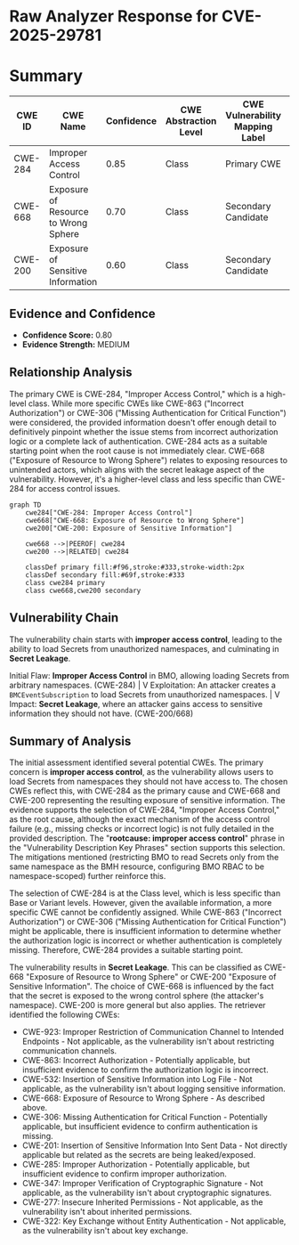 # Raw Analyzer Response for CVE-2025-29781

# Summary
| CWE ID | CWE Name | Confidence | CWE Abstraction Level | CWE Vulnerability Mapping Label | CWE-Vulnerability Mapping Notes |
|---|---|---|---|---|---|
| CWE-284 | Improper Access Control | 0.85 | Class | Primary CWE | Allowed-with-Review |
| CWE-668 | Exposure of Resource to Wrong Sphere | 0.70 | Class | Secondary Candidate | Discouraged |
| CWE-200 | Exposure of Sensitive Information | 0.60 | Class | Secondary Candidate | Allowed |

## Evidence and Confidence

*   **Confidence Score:** 0.80
*   **Evidence Strength:** MEDIUM

## Relationship Analysis
The primary CWE is CWE-284, "Improper Access Control," which is a high-level class. While more specific CWEs like CWE-863 ("Incorrect Authorization") or CWE-306 ("Missing Authentication for Critical Function") were considered, the provided information doesn't offer enough detail to definitively pinpoint whether the issue stems from incorrect authorization logic or a complete lack of authentication. CWE-284 acts as a suitable starting point when the root cause is not immediately clear. CWE-668 ("Exposure of Resource to Wrong Sphere") relates to exposing resources to unintended actors, which aligns with the secret leakage aspect of the vulnerability. However, it's a higher-level class and less specific than CWE-284 for access control issues.

```mermaid
graph TD
    cwe284["CWE-284: Improper Access Control"]
    cwe668["CWE-668: Exposure of Resource to Wrong Sphere"]
    cwe200["CWE-200: Exposure of Sensitive Information"]
    
    cwe668 -->|PEEROF| cwe284
    cwe200 -->|RELATED| cwe284

    classDef primary fill:#f96,stroke:#333,stroke-width:2px
    classDef secondary fill:#69f,stroke:#333
    class cwe284 primary
    class cwe668,cwe200 secondary
```

## Vulnerability Chain
The vulnerability chain starts with **improper access control**, leading to the ability to load Secrets from unauthorized namespaces, and culminating in **Secret Leakage**.

Initial Flaw: **Improper Access Control** in BMO, allowing loading Secrets from arbitrary namespaces. (CWE-284)
|
V
Exploitation: An attacker creates a `BMCEventSubscription` to load Secrets from unauthorized namespaces.
|
V
Impact: **Secret Leakage**, where an attacker gains access to sensitive information they should not have. (CWE-200/668)

## Summary of Analysis
The initial assessment identified several potential CWEs. The primary concern is **improper access control**, as the vulnerability allows users to load Secrets from namespaces they should not have access to. The chosen CWEs reflect this, with CWE-284 as the primary cause and CWE-668 and CWE-200 representing the resulting exposure of sensitive information. The evidence supports the selection of CWE-284, "Improper Access Control," as the root cause, although the exact mechanism of the access control failure (e.g., missing checks or incorrect logic) is not fully detailed in the provided description. The "**rootcause: improper access control**" phrase in the "Vulnerability Description Key Phrases" section supports this selection. The mitigations mentioned (restricting BMO to read Secrets only from the same namespace as the BMH resource, configuring BMO RBAC to be namespace-scoped) further reinforce this.

The selection of CWE-284 is at the Class level, which is less specific than Base or Variant levels. However, given the available information, a more specific CWE cannot be confidently assigned. While CWE-863 ("Incorrect Authorization") or CWE-306 ("Missing Authentication for Critical Function") might be applicable, there is insufficient information to determine whether the authorization logic is incorrect or whether authentication is completely missing. Therefore, CWE-284 provides a suitable starting point.

The vulnerability results in **Secret Leakage**. This can be classified as CWE-668 "Exposure of Resource to Wrong Sphere" or CWE-200 "Exposure of Sensitive Information". The choice of CWE-668 is influenced by the fact that the secret is exposed to the wrong control sphere (the attacker's namespace). CWE-200 is more general but also applies.
The retriever identified the following CWEs:

*   CWE-923: Improper Restriction of Communication Channel to Intended Endpoints - Not applicable, as the vulnerability isn't about restricting communication channels.
*   CWE-863: Incorrect Authorization - Potentially applicable, but insufficient evidence to confirm the authorization logic is incorrect.
*   CWE-532: Insertion of Sensitive Information into Log File - Not applicable, as the vulnerability isn't about logging sensitive information.
*   CWE-668: Exposure of Resource to Wrong Sphere - As described above.
*   CWE-306: Missing Authentication for Critical Function - Potentially applicable, but insufficient evidence to confirm authentication is missing.
*   CWE-201: Insertion of Sensitive Information Into Sent Data - Not directly applicable but related as the secrets are being leaked/exposed.
*   CWE-285: Improper Authorization - Potentially applicable, but insufficient evidence to confirm improper authorization.
*   CWE-347: Improper Verification of Cryptographic Signature - Not applicable, as the vulnerability isn't about cryptographic signatures.
*   CWE-277: Insecure Inherited Permissions - Not applicable, as the vulnerability isn't about inherited permissions.
*   CWE-322: Key Exchange without Entity Authentication - Not applicable, as the vulnerability isn't about key exchange.